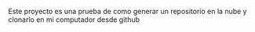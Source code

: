 Este proyecto es una prueba de como generar un repositorio en la nube y clonarlo en mi computador desde github


